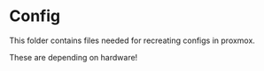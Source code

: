 # Config

This folder contains files needed for recreating configs in proxmox.

These are depending on hardware!